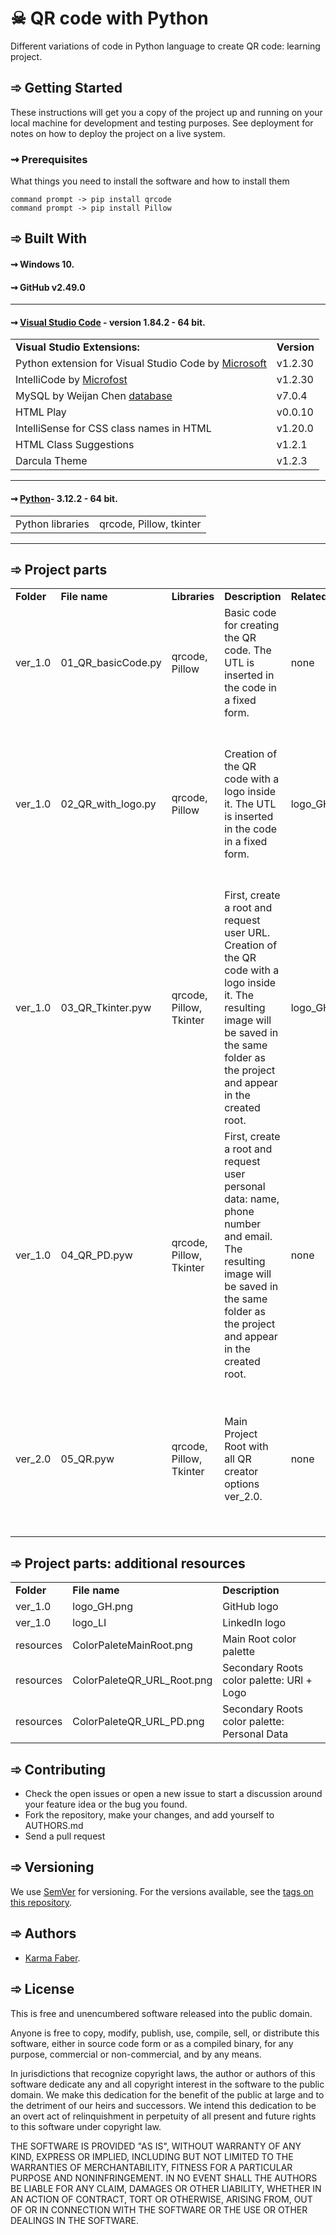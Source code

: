 # ☠ QR code with Python

Different variations of code in Python language to create QR code: learning project.


##  ➾ Getting Started 

These instructions will get you a copy of the project up and running on your local machine for development and testing purposes. See deployment for notes on how to deploy the project on a live system.

### ⇝ Prerequisites

What things you need to install the software and how to install them

```
command prompt -> pip install qrcode
command prompt -> pip install Pillow 
```




## ➾ Built With 

#### ⇝ Windows 10.
#### ⇝ GitHub v2.49.0
---

#### ⇝ [Visual Studio Code](https://code.visualstudio.com/) - version 1.84.2 - 64 bit.


 
<table>
<tbody>

<tr>
<td> <b>Visual Studio Extensions: </b></td>
<td><b> Version</b></td>
</tr>

<tr>
<td> Python extension for Visual Studio Code by <a href="https://www.microsoft.com/es-es/">  Microsoft </a></td>
<td> v1.2.30</td>
</tr>

<tr>
<td>IntelliCode by <a href="https://www.microsoft.com/es-es/">Microfost </a> </td>
<td>v1.2.30</td>
</tr>

<tr>
<td>MySQL by Weijan Chen <a href="https://database-client.com/#/home">database </a> </td>
<td>v7.0.4</td>
</tr>

<tr>
<td>HTML Play</td>
<td>v0.0.10</td>
</tr>

<td>IntelliSense for CSS class names in HTML</td>
<td>v1.20.0</td>
</tr>

<td>HTML Class Suggestions</td>
<td>v1.2.1</td>
</tr>

<td>Darcula Theme</td>
<td>v1.2.3</td>
</tr>
</tbody>
</table>

---


#### ⇝ [Python](https://www.python.org/)- 3.12.2 - 64 bit. 


<table>
<tbody>

<tr>
<td>Python libraries</td>
<td> qrcode, Pillow, tkinter </td>
</tr>




</tbody>
</table>

---


## ➾ Project parts

<table>
<tbody>


<td><b>Folder</b></td>
<td><b>File name</b></td>
<td><b>Libraries</b></td>
<td><b>Description</b></td>
<td><b>Related files</b></td>
<td><b>Observations</b></td>
</tr>

<td>ver_1.0</td>
<td>01_QR_basicCode.py</td>
<td>qrcode, Pillow</td>
<td>Basic code for creating the QR code. The UTL is inserted in the code in a fixed form.</td>
<td>none</td>
<td>The resulting image will be saved in the same folder as the project.</td>
</tr>

<td>ver_1.0</td>
<td>02_QR_with_logo.py</td>
<td>qrcode, Pillow</td>
<td>Creation of the QR code with a logo inside it. The UTL is inserted in the code in a fixed form.</td>
<td>logo_GH.png</td>
<td>Check the path where the logo is taken from before executing the code. The resulting image will be saved in the same folder as the project. </td>
</tr>

<td>ver_1.0</td>
<td>03_QR_Tkinter.pyw</td>
<td>qrcode, Pillow, Tkinter</td>
<td>First, create a root and request user URL. Creation of the QR code with a logo inside it. The resulting image will be saved in the same folder as the project and appear in the created root.</td>
<td>logo_GH.png</td>
<td>Check the path where the logo is taken from before executing the code. </td>
</tr>

<td>ver_1.0</td>
<td>04_QR_PD.pyw</td>
<td>qrcode, Pillow, Tkinter</td>
<td>First, create a root and request user personal data: name, phone number and email. The resulting image will be saved in the same folder as the project and appear in the created root.</td>
<td>none</td>
<td>none</td>
</tr>


<td>ver_2.0</td>
<td>05_QR.pyw</td>
<td>qrcode, Pillow, Tkinter</td>
<td>Main Project Root with all QR creator options ver_2.0. </td>
<td>none</td>
<td>Before running the code, make sure to download the modules mentioned below as they contain custom classes for the project.</td>
</tr>



</tbody>
</table>


## ➾ Project parts: additional resources


<table>
<tbody>


<td><b>Folder</b></td>
<td><b>File name</b></td>
<td><b>Description</b></td>
</tr>

<td>ver_1.0</td>
<td>logo_GH.png</td>
<td>GitHub logo</td>
</tr>

<td>ver_1.0</td>
<td>logo_LI</td>
<td>LinkedIn logo</td>
</tr>

<td>resources</td>
<td>ColorPaleteMainRoot.png</td>
<td>Main Root color palette</td>
</tr>

<td>resources</td>
<td>ColorPaleteQR_URL_Root.png</td>
<td>Secondary Roots color palette: URl + Logo</td>
</tr>

<td>resources</td>
<td>ColorPaleteQR_URL_PD.png</td>
<td>Secondary Roots color palette: Personal Data</td>
</tr>

</tbody>
</table>



## ➾ Contributing

* Check the open issues or open a new issue to start a discussion around your feature idea or the bug you found. 
* Fork the repository, make your changes, and add yourself to AUTHORS.md
* Send a pull request

## ➾ Versioning

We use [SemVer](http://semver.org/) for versioning. For the versions available, see the [tags on this repository](https://github.com/your/project/tags). 


## ➾ Authors

* [Karma Faber](https://www.linkedin.com/in/maria-zolotarova/). 


## ➾ License

This is free and unencumbered software released into the public domain.

Anyone is free to copy, modify, publish, use, compile, sell, or distribute this software, either in source code form or as a compiled binary, for any purpose, commercial or non-commercial, and by any means.

In jurisdictions that recognize copyright laws, the author or authors of this software dedicate any and all copyright interest in the software to the public domain. We make this dedication for the benefit of the public at large and to the detriment of our heirs and successors. We intend this dedication to be an overt act of relinquishment in perpetuity of all present and future rights to this software under copyright law.

THE SOFTWARE IS PROVIDED "AS IS", WITHOUT WARRANTY OF ANY KIND, EXPRESS OR IMPLIED, INCLUDING BUT NOT LIMITED TO THE WARRANTIES OF MERCHANTABILITY, FITNESS FOR A PARTICULAR PURPOSE AND NONINFRINGEMENT. IN NO EVENT SHALL THE AUTHORS BE LIABLE FOR ANY CLAIM, DAMAGES OR OTHER LIABILITY, WHETHER IN AN ACTION OF CONTRACT, TORT OR OTHERWISE, ARISING FROM, OUT OF OR IN CONNECTION WITH THE SOFTWARE OR THE USE OR OTHER DEALINGS IN THE SOFTWARE.
  


